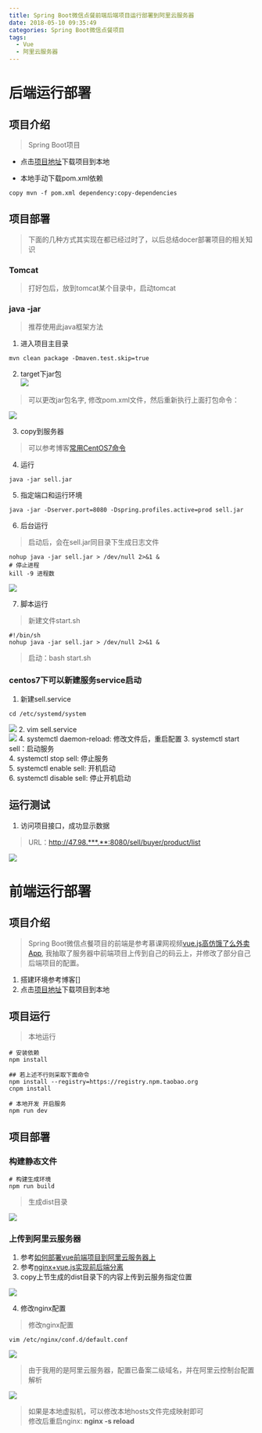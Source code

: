```yaml
---
title: Spring Boot微信点餐前端后端项目运行部署到阿里云服务器
date: 2018-05-10 09:35:49
categories: Spring Boot微信点餐项目
tags:
  - Vue
  - 阿里云服务器
---
```


# 后端运行部署  

## 项目介绍  

> Spring Boot项目  

* 点击[项目地址](https://gitee.com/ddebug/sell.git)下载项目到本地     

* 本地手动下载pom.xml依赖  
```jshelllanguage
copy mvn -f pom.xml dependency:copy-dependencies
```

## 项目部署  

> 下面的几种方式其实现在都已经过时了，以后总结docer部署项目的相关知识  

### Tomcat  

> 打好包后，放到tomcat某个目录中，启动tomcat 

### java -jar  

> 推荐使用此java框架方法  

1. 进入项目主目录  

```jshelllanguage
mvn clean package -Dmaven.test.skip=true
```
2. target下jar包  
![](http://p8hqd7oln.bkt.clouddn.com/18-5-10/70520653.jpg)
> 可以更改jar包名字, 修改pom.xml文件，然后重新执行上面打包命令：  

![](http://p8hqd7oln.bkt.clouddn.com/18-5-10/74412635.jpg)

3. copy到服务器  
> 可以参考博客[常用CentOS7命令](https://www.ddebug.cn/common-centos7-commands.html)  

4. 运行  
```jshelllanguage
java -jar sell.jar
```

5. 指定端口和运行环境  
```jshelllanguage
java -jar -Dserver.port=8080 -Dspring.profiles.active=prod sell.jar
```

6. 后台运行  

> 启动后，会在sell.jar同目录下生成日志文件  

```jshelllanguage
nohup java -jar sell.jar > /dev/null 2>&1 &
# 停止进程
kill -9 进程数
```
![](http://p8hqd7oln.bkt.clouddn.com/18-5-10/50729385.jpg)

7. 脚本运行  

> 新建文件start.sh  

```jshelllanguage
#!/bin/sh
nohup java -jar sell.jar > /dev/null 2>&1 &
```

> 启动：bash start.sh  

### centos7下可以新建服务service启动  

1. 新建sell.service  

```jshelllanguage
cd /etc/systemd/system
```
![](http://p8hqd7oln.bkt.clouddn.com/18-5-10/83976316.jpg)
2. vim sell.service  
![](http://p8hqd7oln.bkt.clouddn.com/18-5-10/56882885.jpg)
4. systemctl daemon-reload: 修改文件后，重启配置
3. systemctl start sell：启动服务  
4. systemctl stop sell: 停止服务  
5. systemctl enable sell: 开机启动  
6. systemctl disable sell: 停止开机启动  

## 运行测试  

1. 访问项目接口，成功显示数据   

> URL：http://47.98.***.**:8080/sell/buyer/product/list  

![](http://p8hqd7oln.bkt.clouddn.com/18-5-10/87579972.jpg)

# 前端运行部署  

## 项目介绍  

> Spring Boot微信点餐项目的前端是参考慕课网视频[vue.js高仿饿了么外卖App](https://coding.imooc.com/class/74.html),
我抽取了服务器中前端项目上传到自己的码云上，并修改了部分自己后端项目的配置。  

1. 搭建环境参考博客[]  
2. 点击[项目地址](https://gitee.com/ddebug/sell_buyer_ui)下载项目到本地  

## 项目运行  

> 本地运行  

```jshelllanguage
# 安装依赖
npm install

## 若上述不行则采取下面命令
npm install --registry=https://registry.npm.taobao.org
cnpm install

# 本地开发 开启服务
npm run dev
```

## 项目部署  

### 构建静态文件  

```jshelllanguage
# 构建生成环境
npm run build
```
> 生成dist目录  

![](http://p8hqd7oln.bkt.clouddn.com/18-5-10/65663777.jpg)

### 上传到阿里云服务器  

1. 参考[如何部署vue前端项目到阿里云服务器上](https://blog.csdn.net/sherry_chan/article/details/79055211)  
2. 参考[nginx+vue.js实现前后端分离](https://blog.csdn.net/qq_26026975/article/details/75331779)  
3. copy上节生成的dist目录下的内容上传到云服务指定位置  

![](http://p8hqd7oln.bkt.clouddn.com/18-5-10/83119425.jpg)

4. 修改nginx配置   

> 修改nginx配置 

```jshelllanguage
vim /etc/nginx/conf.d/default.conf
```
![](http://p8hqd7oln.bkt.clouddn.com/18-5-10/35267061.jpg)

> 由于我用的是阿里云服务器，配置已备案二级域名，并在阿里云控制台配置解析  

![](http://p8hqd7oln.bkt.clouddn.com/18-5-10/14153152.jpg)

> 如果是本地虚拟机，可以修改本地hosts文件完成映射即可  
> 修改后重启nginx: **nginx -s reload**  





